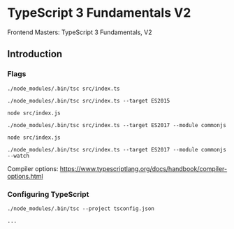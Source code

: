 # TypeScript 3 Fundamentals V2
Frontend Masters: TypeScript 3 Fundamentals, V2

## Introduction

### Flags

    ./node_modules/.bin/tsc src/index.ts
    
    ./node_modules/.bin/tsc src/index.ts --target ES2015
    
    node src/index.js
    
    ./node_modules/.bin/tsc src/index.ts --target ES2017 --module commonjs 
    
    node src/index.js
    
    ./node_modules/.bin/tsc src/index.ts --target ES2017 --module commonjs --watch
    
    
 Compiler options: https://www.typescriptlang.org/docs/handbook/compiler-options.html
 
 ### Configuring TypeScript
 
    ./node_modules/.bin/tsc --project tsconfig.json
    
    ...